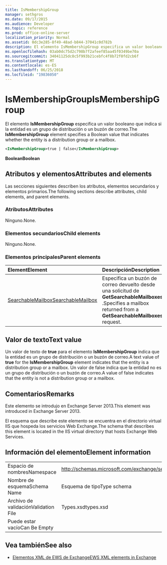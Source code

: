 ```yaml
---
title: IsMembershipGroup
manager: sethgros
ms.date: 09/17/2015
ms.audience: Developer
ms.topic: reference
ms.prod: office-online-server
localization_priority: Normal
ms.assetid: 0dc3e285-8f49-48ad-b844-37041c0d782b
description: El elemento IsMembershipGroup especifica un valor booleano que indica si la entidad es un grupo de distribución o un buzón de correo.
ms.openlocfilehash: 03ab0dc75d2c798b7f2afeef85aa45f0349be70a
ms.sourcegitcommit: 34041125dc8c5f993b21cebfc4f8b72f0fd2cb6f
ms.translationtype: MT
ms.contentlocale: es-ES
ms.lasthandoff: 06/25/2018
ms.locfileid: "19836050"
---
```

# <a name="ismembershipgroup"></a><span data-ttu-id="e157f-103">IsMembershipGroup</span><span class="sxs-lookup"><span data-stu-id="e157f-103">IsMembershipGroup</span></span>

<span data-ttu-id="e157f-104">El elemento **IsMembershipGroup** especifica un valor booleano que indica si la entidad es un grupo de distribución o un buzón de correo.</span><span class="sxs-lookup"><span data-stu-id="e157f-104">The **IsMembershipGroup** element specifies a Boolean value that indicates whether the entity is a distribution group or a mailbox.</span></span> 
  
```XML
<IsMembershipGroup>true | false</IsMembershipGroup>
```

 <span data-ttu-id="e157f-105">**Boolean**</span><span class="sxs-lookup"><span data-stu-id="e157f-105">**Boolean**</span></span>
## <a name="attributes-and-elements"></a><span data-ttu-id="e157f-106">Atributos y elementos</span><span class="sxs-lookup"><span data-stu-id="e157f-106">Attributes and elements</span></span>

<span data-ttu-id="e157f-107">Las secciones siguientes describen los atributos, elementos secundarios y elementos primarios.</span><span class="sxs-lookup"><span data-stu-id="e157f-107">The following sections describe attributes, child elements, and parent elements.</span></span>
  
### <a name="attributes"></a><span data-ttu-id="e157f-108">Atributos</span><span class="sxs-lookup"><span data-stu-id="e157f-108">Attributes</span></span>

<span data-ttu-id="e157f-109">Ninguno.</span><span class="sxs-lookup"><span data-stu-id="e157f-109">None.</span></span>
  
### <a name="child-elements"></a><span data-ttu-id="e157f-110">Elementos secundarios</span><span class="sxs-lookup"><span data-stu-id="e157f-110">Child elements</span></span>

<span data-ttu-id="e157f-111">Ninguno.</span><span class="sxs-lookup"><span data-stu-id="e157f-111">None.</span></span>
  
### <a name="parent-elements"></a><span data-ttu-id="e157f-112">Elementos principales</span><span class="sxs-lookup"><span data-stu-id="e157f-112">Parent elements</span></span>

|<span data-ttu-id="e157f-113">**Element**</span><span class="sxs-lookup"><span data-stu-id="e157f-113">**Element**</span></span>|<span data-ttu-id="e157f-114">**Descripción**</span><span class="sxs-lookup"><span data-stu-id="e157f-114">**Description**</span></span>|
|:-----|:-----|
|[<span data-ttu-id="e157f-115">SearchableMailbox</span><span class="sxs-lookup"><span data-stu-id="e157f-115">SearchableMailbox</span></span>](searchablemailbox.md) <br/> |<span data-ttu-id="e157f-116">Especifica un buzón de correo devuelto desde una solicitud de **GetSearchableMailboxes** .</span><span class="sxs-lookup"><span data-stu-id="e157f-116">Specifies a mailbox returned from a **GetSearchableMailboxes** request.</span></span>  <br/> |
   
## <a name="text-value"></a><span data-ttu-id="e157f-117">Valor de texto</span><span class="sxs-lookup"><span data-stu-id="e157f-117">Text value</span></span>

<span data-ttu-id="e157f-118">Un valor de texto de **true** para el elemento **IsMembershipGroup** indica que la entidad es un grupo de distribución o un buzón de correo.</span><span class="sxs-lookup"><span data-stu-id="e157f-118">A text value of **true** for the **IsMembershipGroup** element indicates that the entity is a distribution group or a mailbox.</span></span> <span data-ttu-id="e157f-119">Un valor de false indica que la entidad no es un grupo de distribución o un buzón de correo.</span><span class="sxs-lookup"><span data-stu-id="e157f-119">A value of false indicates that the entity is not a distribution group or a mailbox.</span></span> 
  
## <a name="remarks"></a><span data-ttu-id="e157f-120">Comentarios</span><span class="sxs-lookup"><span data-stu-id="e157f-120">Remarks</span></span>

<span data-ttu-id="e157f-121">Este elemento se introdujo en Exchange Server 2013.</span><span class="sxs-lookup"><span data-stu-id="e157f-121">This element was introduced in Exchange Server 2013.</span></span>
  
<span data-ttu-id="e157f-122">El esquema que describe este elemento se encuentra en el directorio virtual IIS que hospeda los servicios Web Exchange.</span><span class="sxs-lookup"><span data-stu-id="e157f-122">The schema that describes this element is located in the IIS virtual directory that hosts Exchange Web Services.</span></span>
  
## <a name="element-information"></a><span data-ttu-id="e157f-123">Información del elemento</span><span class="sxs-lookup"><span data-stu-id="e157f-123">Element information</span></span>

|||
|:-----|:-----|
|<span data-ttu-id="e157f-124">Espacio de nombres</span><span class="sxs-lookup"><span data-stu-id="e157f-124">Namespace</span></span>  <br/> |http://schemas.microsoft.com/exchange/services/2006/types  <br/> |
|<span data-ttu-id="e157f-125">Nombre de esquema</span><span class="sxs-lookup"><span data-stu-id="e157f-125">Schema Name</span></span>  <br/> |<span data-ttu-id="e157f-126">Esquema de tipo</span><span class="sxs-lookup"><span data-stu-id="e157f-126">Type schema</span></span>  <br/> |
|<span data-ttu-id="e157f-127">Archivo de validación</span><span class="sxs-lookup"><span data-stu-id="e157f-127">Validation File</span></span>  <br/> |<span data-ttu-id="e157f-128">Types.xsd</span><span class="sxs-lookup"><span data-stu-id="e157f-128">types.xsd</span></span>  <br/> |
|<span data-ttu-id="e157f-129">Puede estar vacío</span><span class="sxs-lookup"><span data-stu-id="e157f-129">Can Be Empty</span></span>  <br/> ||
   
## <a name="see-also"></a><span data-ttu-id="e157f-130">Vea también</span><span class="sxs-lookup"><span data-stu-id="e157f-130">See also</span></span>



- [<span data-ttu-id="e157f-131">Elementos XML de EWS de Exchange</span><span class="sxs-lookup"><span data-stu-id="e157f-131">EWS XML elements in Exchange</span></span>](ews-xml-elements-in-exchange.md)


